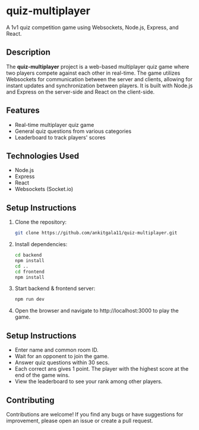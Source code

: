 # quiz-multiplayer

A 1v1 quiz competition game using Websockets, Node.js, Express, and React.

## Description

The **quiz-multiplayer** project is a web-based multiplayer quiz game where two players compete against each other in real-time. The game utilizes Websockets for communication between the server and clients, allowing for instant updates and synchronization between players. It is built with Node.js and Express on the server-side and React on the client-side.

## Features

- Real-time multiplayer quiz game
- General quiz questions from various categories
- Leaderboard to track players' scores


## Technologies Used

- Node.js
- Express
- React
- Websockets (Socket.io)

## Setup Instructions

1. Clone the repository:

   ```bash
   git clone https://github.com/ankitgala11/quiz-multiplayer.git
   
2. Install dependencies:

   ```bash
   cd backend 
   npm install
   cd ..
   cd frontend
   npm install

3. Start backend & frontend server:
   ```bash
   npm run dev

4. Open the browser and navigate to http://localhost:3000 to play the game.

## Setup Instructions

- Enter name and common room ID.
- Wait for an opponent to join the game.
- Answer quiz questions within 30 secs.
- Each correct ans gives 1 point. The player with the highest score at the end of the game wins.
- View the leaderboard to see your rank among other players.

## Contributing
Contributions are welcome! If you find any bugs or have suggestions for improvement, please open an issue or create a pull request.

   
